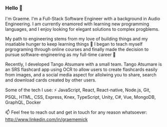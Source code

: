 ### Hello 👋

I'm Graeme. I'm a Full-Stack Software Engineer with a background in Audio Engineering. I am currently enamored with learning new programming languages, and I enjoy looking for elegant solutions to complex progblems.

My path to engineering stems from my love of building things and my insatiable hunger to keep learning things 🔭 
I began to teach myself prgrograming through online courses and finally made the decision to pursue software-engineering as my full-time career 🌱

Recently, I developed Tango Atsumare with a small team. Tango Atsumare is an SRS flashcard app using OCR to allow users to create flashcards easily from images, and a social media aspect for allolwing you to share, search and download cards created by other users. 

Some of the tech I use:
⚡ JavaScript, React, React-native, Node.js, Git, PSQL, HTML, CSS, Express, Knex, TypeScript, Unity, C#, Vue, MongoDB, GraphQL, Docker

 📫 Feel free to reach out and get in touch for any reason whatsoever: 
 http://www.linkedin.com/in/graememick 
